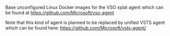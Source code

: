 Base unconfigured Linux Docker images for the VSO xplat agent which can be found
at https://github.com/Microsoft/vso-agent

Note that this kind of agent is planned to be replaced by unified VSTS agent
which can be found here: https://github.com/Microsoft/vsts-agent/

